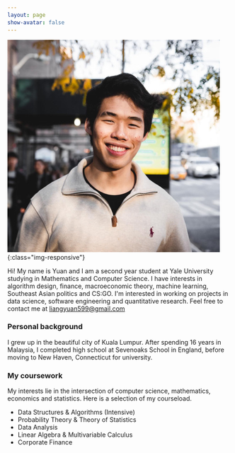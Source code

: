 ```yaml
---
layout: page
show-avatar: false
---
```


![Me in high school with my best friend Prangan](/img/me.jpg){:class="img-responsive"}

Hi! My name is Yuan and I am a second year student at Yale University studying in Mathematics and Computer Science. I have interests in algorithm design, finance, macroeconomic theory, machine learning, Southeast Asian politics and CS:GO. I'm interested in working on projects in data science, software engineering and quantitative research. Feel free to contact me at liangyuan599@gmail.com

### Personal background

I grew up in the beautiful city of Kuala Lumpur. After spending 16 years in Malaysia, I completed high school at Sevenoaks School in England, before moving to New Haven, Connecticut for university. 

### My coursework

My interests lie in the intersection of computer science, mathematics, economics and statistics. Here is a selection of my courseload.
* Data Structures & Algorithms (Intensive)
* Probability Theory & Theory of Statistics
* Data Analysis 
* Linear Algebra & Multivariable Calculus
* Corporate Finance